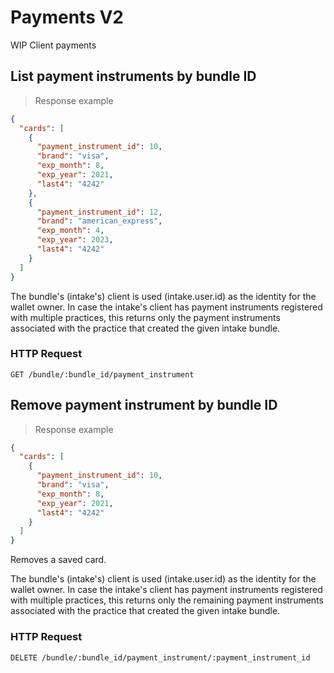 # Payments V2
WIP Client payments

## List payment instruments by bundle ID

> Response example

```json
{
  "cards": [
    {
      "payment_instrument_id": 10,
      "brand": "visa",
      "exp_month": 8,
      "exp_year": 2021,
      "last4": "4242"
    },
    {
      "payment_instrument_id": 12,
      "brand": "american_express",
      "exp_month": 4,
      "exp_year": 2023,
      "last4": "4242"
    }
  ]
}
```

The bundle's (intake's) client is used (intake.user.id) as the identity for the wallet owner.
In case the intake's client has payment instruments registered with multiple practices,
this returns only the payment instruments associated with the practice that created the given intake bundle.

### HTTP Request
`GET /bundle/:bundle_id/payment_instrument`

## Remove payment instrument by bundle ID

> Response example

```json
{
  "cards": [
    {
      "payment_instrument_id": 10,
      "brand": "visa",
      "exp_month": 8,
      "exp_year": 2021,
      "last4": "4242"
    }
  ]
}
```

Removes a saved card.

The bundle's (intake's) client is used (intake.user.id) as the identity for the wallet owner.
In case the intake's client has payment instruments registered with multiple practices,
this returns only the remaining payment instruments associated with the practice that created the given intake bundle.

### HTTP Request
`DELETE /bundle/:bundle_id/payment_instrument/:payment_instrument_id`
